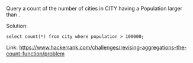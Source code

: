 Query a count of the number of cities in CITY having a Population larger than .

Solution:
```
select count(*) from city where population > 100000;

```
Link: https://www.hackerrank.com/challenges/revising-aggregations-the-count-function/problem

